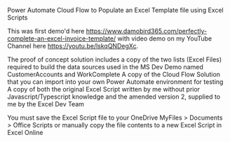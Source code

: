 Power Automate Cloud Flow to Populate an Excel Template file using Excel Scripts

This was first demo'd here https://www.damobird365.com/perfectly-complete-an-excel-invoice-template/
with video demo on my YouTube Channel here https://youtu.be/lskqQNDegXc.

The proof of concept solution includes a copy of the two lists (Excel Files) required to build the data sources used in the MS Dev Demo named CustomerAccounts and WorkComplete
A copy of the Cloud Flow Solution that you can import into your own Power Automate environment for testing
A copy of both the original Excel Script written by me without prior Javascript/Typescript knowledge and the amended version 2, supplied to me by the Excel Dev Team

You must save the Excel Script file to your OneDrive MyFiles > Documents > Office Scripts or manually copy the file contents to a new Excel Script in Excel Online
